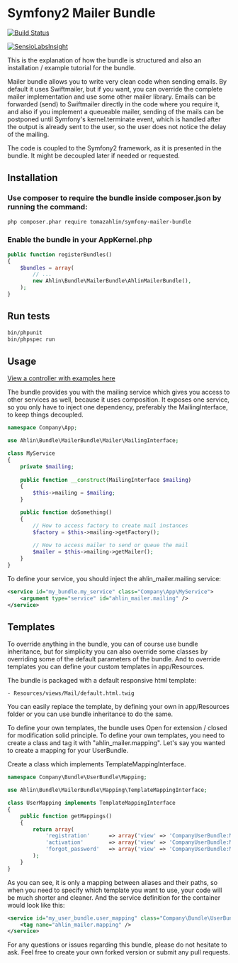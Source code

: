 # Symfony2 Mailer Bundle

[![Build Status](https://travis-ci.org/tomazahlin/symfony-mailer-bundle.svg?branch=master)](https://travis-ci.org/tomazahlin/symfony-mailer-bundle)

[![SensioLabsInsight](https://insight.sensiolabs.com/projects/4fe70994-cedd-49aa-a03f-2a018574d90f/big.png)](https://insight.sensiolabs.com/projects/4fe70994-cedd-49aa-a03f-2a018574d90f)

This is the explanation of how the bundle is structured and also an installation / example tutorial for the bundle.

Mailer bundle allows you to write very clean code when sending emails. By default it uses Swiftmailer, but if you want, you can
override the complete mailer implementation and use some other mailer library. Emails can be forwarded (send) to Swiftmailer directly
in the code where you require it, and also if you implement a queueable mailer, sending of the mails can be postponed until Symfony's
kernel.terminate event, which is handled after the output is already sent to the user, so the user does not notice the delay of the mailing.

The code is coupled to the Symfony2 framework, as it is presented in the bundle. It might be decoupled later if needed or requested.

## Installation

### Use composer to require the bundle inside composer.json by running the command:

``` bash
php composer.phar require tomazahlin/symfony-mailer-bundle
```

### Enable the bundle in your AppKernel.php

``` php
public function registerBundles()
{
    $bundles = array(
        // ...
        new Ahlin\Bundle\MailerBundle\AhlinMailerBundle(),
    );
}
```

## Run tests

``` bash
bin/phpunit
bin/phpspec run
```
    
## Usage

[View a controller with examples here](https://github.com/tomazahlin/symfony-mailer-bundle/blob/master/src/Ahlin/Bundle/MailerBundle/Controller/ExampleController.php)

The bundle provides you with the mailing service which gives you access to other services as well, because it uses composition.
It exposes one service, so you only have to inject one dependency, preferably the MailingInterface, to keep things decoupled.

``` php
namespace Company\App;

use Ahlin\Bundle\MailerBundle\Mailer\MailingInterface;

class MyService
{
    private $mailing;
        
    public function __construct(MailingInterface $mailing)
    {
        $this->mailing = $mailing;
    }

    public function doSomething()
    {
        // How to access factory to create mail instances
        $factory = $this->mailing->getFactory();
        
        // How to access mailer to send or queue the mail
        $mailer = $this->mailing->getMailer();
    }
}
```

To define your service, you should inject the ahlin_mailer.mailing service:

``` xml
<service id="my_bundle.my_service" class="Company\App\MyService">
    <argument type="service" id="ahlin_mailer.mailing" />
</service>
```

## Templates

To override anything in the bundle, you can of course use bundle inheritance, but for simplicity you can also
override some classes by overriding some of the default parameters of the bundle. And to override templates you
can define your custom templates in app/Resources.

The bundle is packaged with a default responsive html template:

    - Resources/views/Mail/default.html.twig

You can easily replace the template, by defining your own in app/Resources folder or you can use bundle inheritance
to do the same.

To define your own templates, the bundle uses Open for extension / closed for modification solid principle. To
define your own templates, you need to create a class and tag it with "ahlin_mailer.mapping". Let's say you wanted to
create a mapping for your UserBundle.

Create a class which implements TemplateMappingInterface.

``` php
namespace Company\Bundle\UserBundle\Mapping;

use Ahlin\Bundle\MailerBundle\Mapping\TemplateMappingInterface;

class UserMapping implements TemplateMappingInterface
{
    public function getMappings()
    {
        return array(
            'registration'      => array('view' => 'CompanyUserBundle:Mail:registration.html.twig',     'contentType' => 'text/html'),
            'activation'        => array('view' => 'CompanyUserBundle:Mail:activation.html.twig',       'contentType' => 'text/html'),
            'forgot_password'   => array('view' => 'CompanyUserBundle:Mail:forgot_password.html.twig',  'contentType' => 'text/html'),
        );
    }
}
```

As you can see, it is only a mapping between aliases and their paths, so when you need to specify which template you want to use,
your code will be much shorter and cleaner. And the service definition for the container would look like this:

``` xml
<service id="my_user_bundle.user_mapping" class="Company\Bundle\UserBundle\Mapping\UserMapping" public="false">
    <tag name="ahlin_mailer.mapping" />
</service>
```

For any questions or issues regarding this bundle, please do not hesitate to ask. Feel free to create your own forked version
or submit any pull requests.
